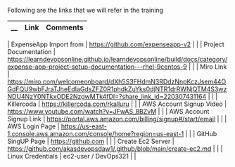 Following are the links that we will refer in the training 

| __  | Link | Comments |
| ------------- | ------------- | ------------- |

| ExpenseApp Import from | https://github.com/expenseapp-v2 | |
| Project Documentation  | https://learndevopsonline.github.io/learndevopsonline/build/docs/category/expense-app-project-setup-documentation---rhel-9centos-9 | |
| Miro Link | https://miro.com/welcomeonboard/dXh5S3FHdmN3RDdzNnpKczJsem44OGdFQU9wbFJraTJheEdIaGdsZFZ0R1phdkZuYks0djNTR1drRWNjQTM4S3wzNDU4NzY0NTkxODE2NzgwMTk4fDI=?share_link_id=220307431164 | |
| Killercoda  | https://killercoda.com/rkalluru |  |
| AWS Account Signup Video | https://www.youtube.com/watch?v=JFwAS_8BZvM |  |
| AWS Account Signup Link  | https://portal.aws.amazon.com/billing/signup#/start/email |  |
| AWS Login Page  | https://us-east-1.console.aws.amazon.com/console/home?region=us-east-1 |  |
| GitHub SingUP Page | https://github.com | |
| Create Ec2 Server | https://github.com/akasdevopsdaw1/.github/blob/main/create-ec2.md | |
| Linux Credentials | ec2-user / DevOps321 | |

